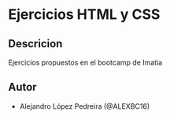 # Ejercicios HTML y CSS
## Descricion
Ejercicios propuestos en el bootcamp de Imatia
## Autor
- Alejandro López Pedreira (@ALEXBC16)
